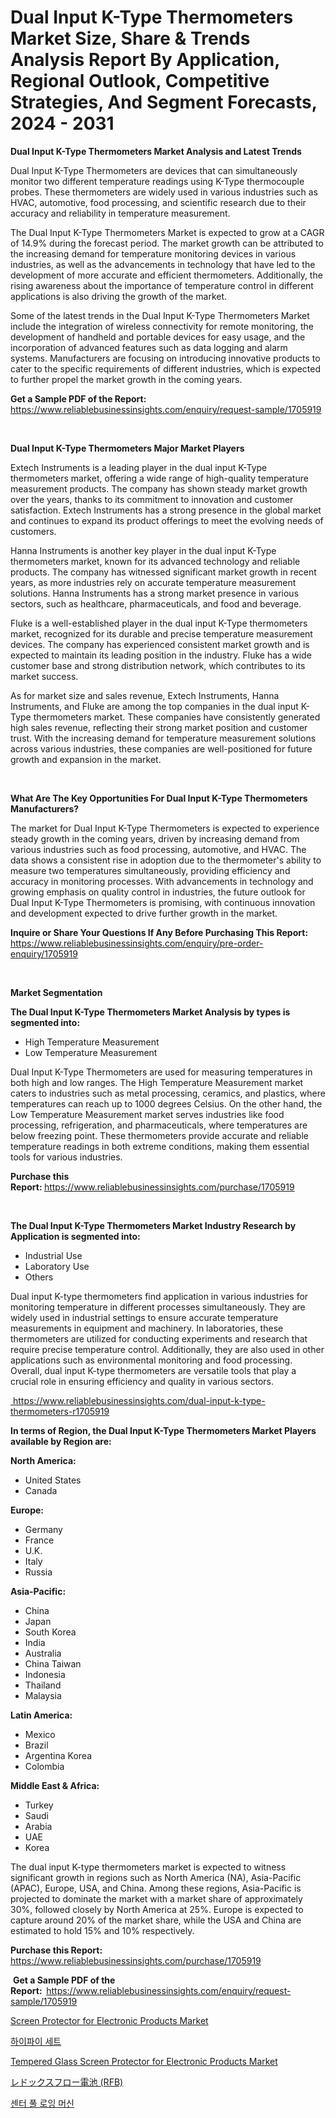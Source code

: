 <p><h1>Dual Input K-Type Thermometers Market Size, Share & Trends Analysis Report By Application, Regional Outlook, Competitive Strategies, And Segment Forecasts, 2024 - 2031</h1></p><p><strong>Dual Input K-Type Thermometers Market Analysis and Latest Trends</strong></p>
<p><p>Dual Input K-Type Thermometers are devices that can simultaneously monitor two different temperature readings using K-Type thermocouple probes. These thermometers are widely used in various industries such as HVAC, automotive, food processing, and scientific research due to their accuracy and reliability in temperature measurement.</p><p>The Dual Input K-Type Thermometers Market is expected to grow at a CAGR of 14.9% during the forecast period. The market growth can be attributed to the increasing demand for temperature monitoring devices in various industries, as well as the advancements in technology that have led to the development of more accurate and efficient thermometers. Additionally, the rising awareness about the importance of temperature control in different applications is also driving the growth of the market.</p><p>Some of the latest trends in the Dual Input K-Type Thermometers Market include the integration of wireless connectivity for remote monitoring, the development of handheld and portable devices for easy usage, and the incorporation of advanced features such as data logging and alarm systems. Manufacturers are focusing on introducing innovative products to cater to the specific requirements of different industries, which is expected to further propel the market growth in the coming years.</p></p>
<p><strong>Get a Sample PDF of the Report:&nbsp;</strong> <a href="https://www.reliablebusinessinsights.com/enquiry/request-sample/1705919">https://www.reliablebusinessinsights.com/enquiry/request-sample/1705919</a></p>
<p>&nbsp;</p>
<p><strong>Dual Input K-Type Thermometers Major Market Players</strong></p>
<p><p>Extech Instruments is a leading player in the dual input K-Type thermometers market, offering a wide range of high-quality temperature measurement products. The company has shown steady market growth over the years, thanks to its commitment to innovation and customer satisfaction. Extech Instruments has a strong presence in the global market and continues to expand its product offerings to meet the evolving needs of customers.</p><p>Hanna Instruments is another key player in the dual input K-Type thermometers market, known for its advanced technology and reliable products. The company has witnessed significant market growth in recent years, as more industries rely on accurate temperature measurement solutions. Hanna Instruments has a strong market presence in various sectors, such as healthcare, pharmaceuticals, and food and beverage.</p><p>Fluke is a well-established player in the dual input K-Type thermometers market, recognized for its durable and precise temperature measurement devices. The company has experienced consistent market growth and is expected to maintain its leading position in the industry. Fluke has a wide customer base and strong distribution network, which contributes to its market success.</p><p>As for market size and sales revenue, Extech Instruments, Hanna Instruments, and Fluke are among the top companies in the dual input K-Type thermometers market. These companies have consistently generated high sales revenue, reflecting their strong market position and customer trust. With the increasing demand for temperature measurement solutions across various industries, these companies are well-positioned for future growth and expansion in the market.</p></p>
<p>&nbsp;</p>
<p><strong>What Are The Key Opportunities For Dual Input K-Type Thermometers Manufacturers?</strong></p>
<p><p>The market for Dual Input K-Type Thermometers is expected to experience steady growth in the coming years, driven by increasing demand from various industries such as food processing, automotive, and HVAC. The data shows a consistent rise in adoption due to the thermometer's ability to measure two temperatures simultaneously, providing efficiency and accuracy in monitoring processes. With advancements in technology and growing emphasis on quality control in industries, the future outlook for Dual Input K-Type Thermometers is promising, with continuous innovation and development expected to drive further growth in the market.</p></p>
<p><strong>Inquire or Share Your Questions If Any Before Purchasing This Report:</strong> <a href="https://www.reliablebusinessinsights.com/enquiry/pre-order-enquiry/1705919">https://www.reliablebusinessinsights.com/enquiry/pre-order-enquiry/1705919</a></p>
<p>&nbsp;</p>
<p><strong>Market Segmentation</strong></p>
<p><strong>The Dual Input K-Type Thermometers Market Analysis by types is segmented into:</strong></p>
<p><ul><li>High Temperature Measurement</li><li>Low Temperature Measurement</li></ul></p>
<p><p>Dual Input K-Type Thermometers are used for measuring temperatures in both high and low ranges. The High Temperature Measurement market caters to industries such as metal processing, ceramics, and plastics, where temperatures can reach up to 1000 degrees Celsius. On the other hand, the Low Temperature Measurement market serves industries like food processing, refrigeration, and pharmaceuticals, where temperatures are below freezing point. These thermometers provide accurate and reliable temperature readings in both extreme conditions, making them essential tools for various industries.</p></p>
<p><strong>Purchase this Report:&nbsp;</strong><a href="https://www.reliablebusinessinsights.com/purchase/1705919">https://www.reliablebusinessinsights.com/purchase/1705919</a></p>
<p>&nbsp;</p>
<p><strong>The Dual Input K-Type Thermometers Market Industry Research by Application is segmented into:</strong></p>
<p><ul><li>Industrial Use</li><li>Laboratory Use</li><li>Others</li></ul></p>
<p><p>Dual input K-type thermometers find application in various industries for monitoring temperature in different processes simultaneously. They are widely used in industrial settings to ensure accurate temperature measurements in equipment and machinery. In laboratories, these thermometers are utilized for conducting experiments and research that require precise temperature control. Additionally, they are also used in other applications such as environmental monitoring and food processing. Overall, dual input K-type thermometers are versatile tools that play a crucial role in ensuring efficiency and quality in various sectors.</p></p>
<p><a href="https://www.reliablebusinessinsights.com/dual-input-k-type-thermometers-r1705919">&nbsp;https://www.reliablebusinessinsights.com/dual-input-k-type-thermometers-r1705919</a></p>
<p><strong>In terms of Region, the Dual Input K-Type Thermometers Market Players available by Region are:</strong></p>
<p>
    <p> <strong> North America: </strong>
        <ul>
            <li>United States</li>
            <li>Canada</li>
        </ul>
        </p> 
    <p> <strong> Europe: </strong>
        <ul>
            <li>Germany</li>
            <li>France</li>
            <li>U.K.</li>
            <li>Italy</li>
            <li>Russia</li>
        </ul>
        </p> 
    <p> <strong> Asia-Pacific: </strong>
        <ul>
            <li>China</li>
            <li>Japan</li>
            <li>South Korea</li>
            <li>India</li>
            <li>Australia</li>
            <li>China Taiwan</li>
            <li>Indonesia</li>
            <li>Thailand</li>
            <li>Malaysia</li>
        </ul>
        </p> 
    <p> <strong> Latin America: </strong>
        <ul>
            <li>Mexico</li>
            <li>Brazil</li>
            <li>Argentina Korea</li>
            <li>Colombia</li>
        </ul>
        </p> 
    <p> <strong> Middle East & Africa: </strong>
        <ul>
            <li>Turkey</li>
            <li>Saudi</li>
            <li>Arabia</li>
            <li>UAE</li>
            <li>Korea</li>
        </ul>
    </p>
    </p>
<p><p>The dual input K-type thermometers market is expected to witness significant growth in regions such as North America (NA), Asia-Pacific (APAC), Europe, USA, and China. Among these regions, Asia-Pacific is projected to dominate the market with a market share of approximately 30%, followed closely by North America at 25%. Europe is expected to capture around 20% of the market share, while the USA and China are estimated to hold 15% and 10% respectively.</p></p>
<p><strong>Purchase this Report: </strong><a href="https://www.reliablebusinessinsights.com/purchase/1705919">https://www.reliablebusinessinsights.com/purchase/1705919</a></p>
<p>&nbsp;<strong>Get a Sample PDF of the Report:&nbsp;&nbsp;</strong><a href="https://www.reliablebusinessinsights.com/enquiry/request-sample/1705919">https://www.reliablebusinessinsights.com/enquiry/request-sample/1705919</a></p>
<p><strong></strong></p>
<p><p><a href="https://github.com/RichRobinson5/Market-Research-Report-List-5/blob/main/screen-protector-for-electronic-products-market.md">Screen Protector for Electronic Products Market</a></p><p><a href="https://github.com/Hubertstyenger6685/Market-Research-Report-List-2/blob/main/9221290109782.md">하이파이 세트</a></p><p><a href="https://github.com/gdfhhhj/Market-Research-Report-List-5/blob/main/tempered-glass-screen-protector-for-electronic-products-market.md">Tempered Glass Screen Protector for Electronic Products Market</a></p><p><a href="https://medium.com/@stevenhuson95/redox-flow-batteries-rfb-%E5%B8%82%E5%A0%B4%E3%81%AF-%E5%B8%82%E5%A0%B4%E3%82%B7%E3%82%A7%E3%82%A2-%E5%B8%82%E5%A0%B4%E5%8B%95%E5%90%91-%E5%B8%82%E5%A0%B4%E6%88%90%E9%95%B7%E3%81%AB%E9%96%A2%E3%81%99%E3%82%8B%E6%83%85%E5%A0%B1%E3%82%92%E6%8F%90%E4%BE%9B%E3%81%97%E3%81%A6%E3%81%84%E3%81%BE%E3%81%99-0b523e2328e6">レドックスフロー電池 (RFB)</a></p><p><a href="https://medium.com/@koreycrooks2022/%EC%84%BC%ED%84%B0-%ED%92%80-%EC%82%AC%EC%9D%B4%ED%81%B4-%EA%B8%B0%EA%B3%84-%EC%8B%9C%EC%9E%A5-%EC%8B%9C%EC%9E%A5-%EC%A0%90%EC%9C%A0%EC%9C%A8-%EC%8B%9C%EC%9E%A5-%EB%8F%99%ED%96%A5-%EB%B0%8F-%EB%AF%B8%EB%9E%98-%EC%84%B1%EC%9E%A5-%ED%83%90%EC%83%89-580ff9fcb471">센터 풀 로잉 머신</a></p></p>